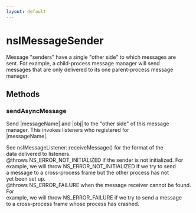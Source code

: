 ```yaml
---
layout: default
---
```


# nsIMessageSender #
  
Message "senders" have a single "other side" to which messages are  
sent.  For example, a child-process message manager will send  
messages that are only delivered to its one parent-process message  
manager.  
  

## Methods ##

### sendAsyncMessage ###
  
Send |messageName| and |obj| to the "other side" of this message  
manager.  This invokes listeners who registered for  
|messageName|.  
  
See nsIMessageListener::receiveMessage() for the format of the  
data delivered to listeners.  
@throws NS_ERROR_NOT_INITIALIZED if the sender is not initialized.  For  
        example, we will throw NS_ERROR_NOT_INITIALIZED if we try to send  
        a message to a cross-process frame but the other process has not  
        yet been set up.  
@throws NS_ERROR_FAILURE when the message receiver cannot be found.  For  
        example, we will throw NS_ERROR_FAILURE if we try to send a message  
        to a cross-process frame whose process has crashed.  
  
